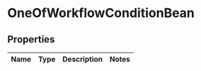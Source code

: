 # OneOfWorkflowConditionBean

## Properties
Name | Type | Description | Notes
------------ | ------------- | ------------- | -------------
